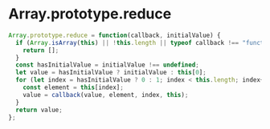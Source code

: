 <!--
 * @Description:
 * @Author: shiduobin
 * @Date: 2021-01-30 11:13:44
 * @LastEditors: shiduobin
 * @LastEditTime: 2021-01-30 14:30:04
-->

# Array.prototype.reduce

```js
Array.prototype.reduce = function(callback, initialValue) {
  if (Array.isArray(this) || !this.length || typeof callback !== "function") {
    return [];
  }
  const hasInitialValue = initialValue !== undefined;
  let value = hasInitialValue ? initialValue : this[0];
  for (let index = hasInitialValue ? 0 : 1; index < this.length; index++) {
    const element = this[index];
    value = callback(value, element, index, this);
  }
  return value;
};
```
